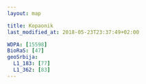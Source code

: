 ```yaml
---
layout: map

title: Kopaonik
last_modified_at: 2018-05-23T23:37:49+02:00

WDPA: [15598]
BioRaS: [47]
geoSrbija:
  L1_183: [77]
  L1_362: [83]
---
```

